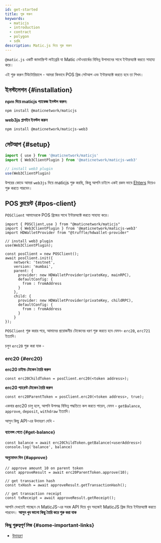 ```yaml
---
id: get-started
title: শুরু করুন
keywords:
  - maticjs
  - introduction
  - contract
  - polygon
  - sdk
description: Matic.js দিয়ে শুরু করুন
---
```


`@matic.js` একটি জাভাস্ক্রিপ্ট লাইব্রেরি যা Matic নেটওয়ার্কের বিভিন্ন উপাদানের সাথে ইন্টারঅ্যাক্ট করতে সাহায্য করে।

এই শুরু করুন টিউটোরিয়ালে - আমরা কিভাবে POS ব্রিজ সেটআপ এবং ইন্টারঅ্যাক্ট করতে হবে তা শিখব।

## ইনস্টলেশন {#installation}

**npm দিয়ে maticjs প্যাকেজ ইনস্টল করুন:**

```bash
npm install @maticnetwork/maticjs
```

**web3js প্লাগইন ইনস্টল করুন**

```bash
npm install @maticnetwork/maticjs-web3
```

## সেটআপ {#setup}

```javascript
import { use } from '@maticnetwork/maticjs'
import { Web3ClientPlugin } from '@maticnetwork/maticjs-web3'

// install web3 plugin
use(Web3ClientPlugin)
```

উপরের কোডে আমরা `web3js` দিয়ে maticjs শুরু করছি, কিন্তু আপনি চাইলে একই রকম ভাবে [Ehters](/docs/develop/ethereum-polygon/matic-js/setup/ethers) দিয়েও শুরু করতে পারবেন।

## POS ক্লায়েন্ট {#pos-client}

`POSClient` আমাদেরকে POS ব্রিজের সাথে ইন্টারঅ্যাক্ট করতে সাহায্য করে।

```
import { POSClient,use } from "@maticnetwork/maticjs"
import { Web3ClientPlugin } from '@maticnetwork/maticjs-web3'
import HDWalletProvider from "@truffle/hdwallet-provider"

// install web3 plugin
use(Web3ClientPlugin);

const posClient = new POSClient();
await posClient.init({
    network: 'testnet',
    version: 'mumbai',
    parent: {
      provider: new HDWalletProvider(privateKey, mainRPC),
      defaultConfig: {
        from : fromAddress
      }
    },
    child: {
      provider: new HDWalletProvider(privateKey, childRPC),
      defaultConfig: {
        from : fromAddress
      }
    }
});

```

`POSClient` শুরু করার পরে, আমাদের প্রয়োজনীয় টোকেনের ধরণ শুরু করতে হবে যেমন- `erc20`, `erc721` ইত্যাদি।

চলুন `erc20` শুরু করা যাক -

### erc20 {#erc20}

**erc20 চাইল্ড টোকেন তৈরি করুন**

```
const erc20ChildToken = posClient.erc20(<token address>);
```

**erc20 প্যারেন্ট টোকেন তৈরি করুন**

```
const erc20ParentToken = posClient.erc20(<token address>, true);

```

একবার erc20 চালু হলে, আপনি উপলব্ধ বিভিন্ন পদ্ধতিতে কল করতে পারেন, যেমন - `getBalance`, `approve`, `deposit`, `withdraw` ইত্যাদি।

আসুন কিছু API-এর উদাহরণ দেখি -

#### ব্যালেন্স পেতে {#get-balance}

```
const balance = await erc20ChildToken.getBalance(<userAddress>)
console.log('balance', balance)
```

#### অনুমোদন দিন {#approve}

```
// approve amount 10 on parent token
const approveResult = await erc20ParentToken.approve(10);

// get transaction hash
const txHash = await approveResult.getTransactionHash();

// get transaction receipt
const txReceipt = await approveResult.getReceipt();
```


আপনি দেখতেই পাচ্ছেন যে MaticJS-এর সহজ API দিয়ে খুব সহজেই MaticJS ব্রিজ দিয়ে ইন্টারঅ্যাক্ট করতে পারবেন। **আসুন খুব ভালো কিছু তৈরি করে শুরু করা যাক**

### কিছু গুরুত্বপূর্ণ লিঙ্ক {#some-important-links}

- [উদাহরণ](https://github.com/maticnetwork/matic.js/tree/master/examples)
